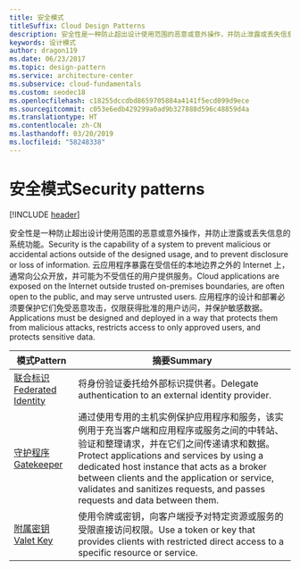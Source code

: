 ```yaml
---
title: 安全模式
titleSuffix: Cloud Design Patterns
description: 安全性是一种防止超出设计使用范围的恶意或意外操作，并防止泄露或丢失信息的系统功能。 云应用程序暴露在受信任的本地边界之外的 Internet 上，通常向公众开放，并可能为不受信任的用户提供服务。 应用程序的设计和部署必须要保护它们免受恶意攻击，仅限获得批准的用户访问，并保护敏感数据。
keywords: 设计模式
author: dragon119
ms.date: 06/23/2017
ms.topic: design-pattern
ms.service: architecture-center
ms.subservice: cloud-fundamentals
ms.custom: seodec18
ms.openlocfilehash: c18255dccdbd8659705884a4141f5ecd099d9ece
ms.sourcegitcommit: c053e6edb429299a0ad9b327888d596c48859d4a
ms.translationtype: HT
ms.contentlocale: zh-CN
ms.lasthandoff: 03/20/2019
ms.locfileid: "58248338"
---
```

# <a name="security-patterns"></a><span data-ttu-id="9d810-106">安全模式</span><span class="sxs-lookup"><span data-stu-id="9d810-106">Security patterns</span></span>

[!INCLUDE [header](../../_includes/header.md)]

<span data-ttu-id="9d810-107">安全性是一种防止超出设计使用范围的恶意或意外操作，并防止泄露或丢失信息的系统功能。</span><span class="sxs-lookup"><span data-stu-id="9d810-107">Security is the capability of a system to prevent malicious or accidental actions outside of the designed usage, and to prevent disclosure or loss of information.</span></span> <span data-ttu-id="9d810-108">云应用程序暴露在受信任的本地边界之外的 Internet 上，通常向公众开放，并可能为不受信任的用户提供服务。</span><span class="sxs-lookup"><span data-stu-id="9d810-108">Cloud applications are exposed on the Internet outside trusted on-premises boundaries, are often open to the public, and may serve untrusted users.</span></span> <span data-ttu-id="9d810-109">应用程序的设计和部署必须要保护它们免受恶意攻击，仅限获得批准的用户访问，并保护敏感数据。</span><span class="sxs-lookup"><span data-stu-id="9d810-109">Applications must be designed and deployed in a way that protects them from malicious attacks, restricts access to only approved users, and protects sensitive data.</span></span>

|                    <span data-ttu-id="9d810-110">模式</span><span class="sxs-lookup"><span data-stu-id="9d810-110">Pattern</span></span>                     |                                                                                                         <span data-ttu-id="9d810-111">摘要</span><span class="sxs-lookup"><span data-stu-id="9d810-111">Summary</span></span>                                                                                                         |
|------------------------------------------------|-------------------------------------------------------------------------------------------------------------------------------------------------------------------------------------------------------------------------|
| [<span data-ttu-id="9d810-112">联合标识</span><span class="sxs-lookup"><span data-stu-id="9d810-112">Federated Identity</span></span>](../federated-identity.md) |                                                                                <span data-ttu-id="9d810-113">将身份验证委托给外部标识提供者。</span><span class="sxs-lookup"><span data-stu-id="9d810-113">Delegate authentication to an external identity provider.</span></span>                                                                                |
|         [<span data-ttu-id="9d810-114">守护程序</span><span class="sxs-lookup"><span data-stu-id="9d810-114">Gatekeeper</span></span>](../gatekeeper.md)         | <span data-ttu-id="9d810-115">通过使用专用的主机实例保护应用程序和服务，该实例用于充当客户端和应用程序或服务之间的中转站、验证和整理请求，并在它们之间传递请求和数据。</span><span class="sxs-lookup"><span data-stu-id="9d810-115">Protect applications and services by using a dedicated host instance that acts as a broker between clients and the application or service, validates and sanitizes requests, and passes requests and data between them.</span></span> |
|          [<span data-ttu-id="9d810-116">附属密钥</span><span class="sxs-lookup"><span data-stu-id="9d810-116">Valet Key</span></span>](../valet-key.md)          |                                                        <span data-ttu-id="9d810-117">使用令牌或密钥，向客户端授予对特定资源或服务的受限直接访问权限。</span><span class="sxs-lookup"><span data-stu-id="9d810-117">Use a token or key that provides clients with restricted direct access to a specific resource or service.</span></span>                                                        |
